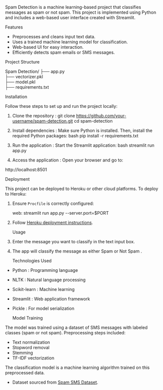 

Spam Detection is a machine learning-based project that classifies messages as spam or not spam. This project is implemented using Python and includes a web-based user interface created with Streamlit.

Features

- Preprocesses and cleans input text data.
- Uses a trained machine learning model for classification.
- Web-based UI for easy interaction.
- Efficiently detects spam emails or SMS messages.

Project Structure


Spam Detection/
├── app.py               
├── vectorizer.pkl       
├── model.pkl            
├── requirements.txt     


Installation

Follow these steps to set up and run the project locally:

1.  Clone the repository :
       git clone https://github.com/your-username/spam-detection.git
   cd spam-detection
    

2.  Install dependencies :
   Make sure Python is installed. Then, install the required Python packages:
    bash
   pip install -r requirements.txt
    

3.  Run the application :
   Start the Streamlit application:
    bash
   streamlit run app.py
    

4.  Access the application :
   Open your browser and go to:
    
   http://localhost:8501
    

   Deployment

This project can be deployed to Heroku or other cloud platforms. To deploy to Heroku:

1. Ensure `Procfile` is correctly configured:
    
   web: streamlit run app.py --server.port=$PORT
    

2. Follow [Heroku deployment instructions](https://devcenter.heroku.com/articles/deploying-python).

   Usage

1. Enter the message you want to classify in the text input box.
2. The app will classify the message as either  Spam  or  Not Spam .



   Technologies Used

-  Python : Programming language
-  NLTK : Natural language processing
-  Scikit-learn : Machine learning
-  Streamlit : Web application framework
-  Pickle : For model serialization

   Model Training

The model was trained using a dataset of SMS messages with labeled classes (spam or not spam). Preprocessing steps included:
- Text normalization
- Stopword removal
- Stemming
- TF-IDF vectorization

The classification model is a machine learning algorithm trained on this preprocessed data.



- Dataset sourced from [Spam SMS Dataset](https://www.kaggle.com/datasets/uciml/sms-spam-collection-dataset).

